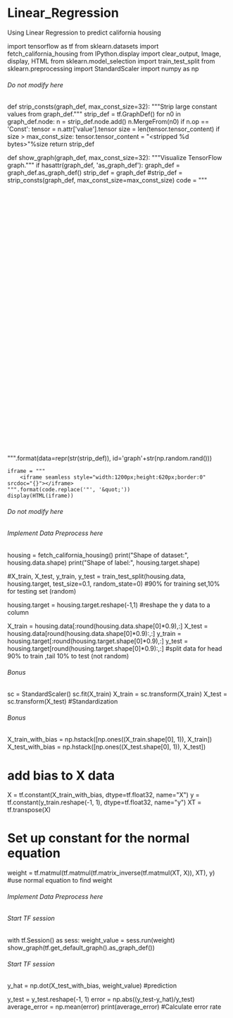 # Linear_Regression
Using Linear Regression to predict california housing

import tensorflow as tf
from sklearn.datasets import fetch_california_housing
from IPython.display import clear_output, Image, display, HTML
from sklearn.model_selection import train_test_split 
from sklearn.preprocessing import StandardScaler
import numpy as np

###### Do not modify here ###### 
def strip_consts(graph_def, max_const_size=32):
    """Strip large constant values from graph_def."""
    strip_def = tf.GraphDef()
    for n0 in graph_def.node:
        n = strip_def.node.add() 
        n.MergeFrom(n0)
        if n.op == 'Const':
            tensor = n.attr['value'].tensor
            size = len(tensor.tensor_content)
            if size > max_const_size:
                tensor.tensor_content = "<stripped %d bytes>"%size
    return strip_def

def show_graph(graph_def, max_const_size=32):
    """Visualize TensorFlow graph."""
    if hasattr(graph_def, 'as_graph_def'):
        graph_def = graph_def.as_graph_def()
    strip_def = graph_def
    #strip_def = strip_consts(graph_def, max_const_size=max_const_size)
    code = """
        <script>
          function load() {{
            document.getElementById("{id}").pbtxt = {data};
          }}
        </script>
        <link rel="import" href="https://tensorboard.appspot.com/tf-graph-basic.build.html" onload=load()>
        <div style="height:600px">
          <tf-graph-basic id="{id}"></tf-graph-basic>
        </div>
    """.format(data=repr(str(strip_def)), id='graph'+str(np.random.rand()))

    iframe = """
        <iframe seamless style="width:1200px;height:620px;border:0" srcdoc="{}"></iframe>
    """.format(code.replace('"', '&quot;'))
    display(HTML(iframe))
###### Do not modify  here ######

###### Implement Data Preprocess here ######
housing = fetch_california_housing()
print("Shape of dataset:", housing.data.shape)
print("Shape of label:", housing.target.shape)

#X_train, X_test, y_train, y_test = train_test_split(housing.data, housing.target, test_size=0.1, random_state=0) 
#90% for training set,10% for testing set (random)

housing.target = housing.target.reshape(-1,1)
#reshape the y data to a column

X_train = housing.data[:round(housing.data.shape[0]*0.9),:]
X_test = housing.data[round(housing.data.shape[0]*0.9):,:]
y_train = housing.target[:round(housing.target.shape[0]*0.9),:]
y_test = housing.target[round(housing.target.shape[0]*0.9):,:]
#split data for head 90% to train ,tail 10% to test (not random)

###### Bonus ######
sc = StandardScaler()
sc.fit(X_train)
X_train = sc.transform(X_train)
X_test = sc.transform(X_test)
#Standardization
###### Bonus ######

X_train_with_bias = np.hstack([np.ones((X_train.shape[0], 1)), X_train])
X_test_with_bias = np.hstack([np.ones((X_test.shape[0], 1)), X_test])
# add bias to X data

X = tf.constant(X_train_with_bias, dtype=tf.float32, name="X")
y = tf.constant(y_train.reshape(-1, 1), dtype=tf.float32, name="y")
XT = tf.transpose(X)
# Set up constant for the normal equation

weight = tf.matmul(tf.matmul(tf.matrix_inverse(tf.matmul(XT, X)), XT), y)
#use normal equation to find weight
###### Implement Data Preprocess here ######


###### Start TF session ######
with tf.Session() as sess:
    weight_value = sess.run(weight)
    show_graph(tf.get_default_graph().as_graph_def())
###### Start TF session ######

y_hat = np.dot(X_test_with_bias, weight_value)
#prediction

y_test = y_test.reshape(-1, 1)
error = np.abs((y_test-y_hat)/y_test)
average_error = np.mean(error)
print(average_error)
#Calculate error rate
